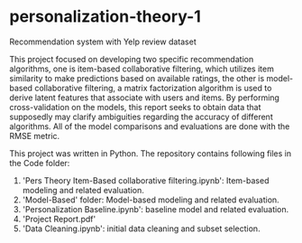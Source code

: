# personalization-theory-1
Recommendation system with Yelp review dataset

This project focused on developing two specific recommendation algorithms, one is item-based collaborative filtering, which utilizes item similarity to make predictions based on available ratings, the other is model-based collaborative filtering, a matrix factorization algorithm is used to derive latent features that associate with users and items.  By performing cross-validation on the models, this report seeks to obtain data that supposedly may clarify ambiguities regarding the accuracy of different algorithms. All of the model comparisons and evaluations are done with the RMSE metric.

This project was written in Python. The repository contains following files in the Code folder:
1. 'Pers Theory Item-Based collaborative filtering.ipynb': Item-based modeling and related evaluation.
2. 'Model-Based' folder: Model-based modeling and related evaluation.
3. 'Personalization Baseline.ipynb': baseline model and related evaluation.
4. 'Project Report.pdf'
5. 'Data Cleaning.ipynb': initial data cleaning and subset selection.
